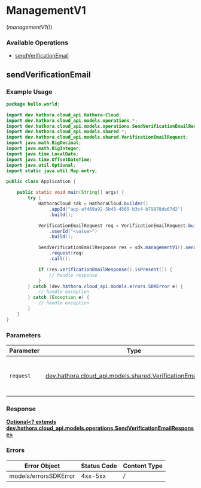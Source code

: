 # ManagementV1
(*managementV1()*)

### Available Operations

* [sendVerificationEmail](#sendverificationemail)

## sendVerificationEmail

### Example Usage

```java
package hello.world;

import dev.hathora.cloud_api.Hathora-Cloud;
import dev.hathora.cloud_api.models.operations.*;
import dev.hathora.cloud_api.models.operations.SendVerificationEmailResponse;
import dev.hathora.cloud_api.models.shared.*;
import dev.hathora.cloud_api.models.shared.VerificationEmailRequest;
import java.math.BigDecimal;
import java.math.BigInteger;
import java.time.LocalDate;
import java.time.OffsetDateTime;
import java.util.Optional;
import static java.util.Map.entry;

public class Application {

    public static void main(String[] args) {
        try {
            HathoraCloud sdk = HathoraCloud.builder()
                .appId("app-af469a92-5b45-4565-b3c4-b79878de67d2")
                .build();

            VerificationEmailRequest req = VerificationEmailRequest.builder()
                .userId("<value>")
                .build();

            SendVerificationEmailResponse res = sdk.managementV1().sendVerificationEmail()
                .request(req)
                .call();

            if (res.verificationEmailResponse().isPresent()) {
                // handle response
            }
        } catch (dev.hathora.cloud_api.models.errors.SDKError e) {
            // handle exception
        } catch (Exception e) {
            // handle exception
        }
    }
}
```

### Parameters

| Parameter                                                                                                       | Type                                                                                                            | Required                                                                                                        | Description                                                                                                     |
| --------------------------------------------------------------------------------------------------------------- | --------------------------------------------------------------------------------------------------------------- | --------------------------------------------------------------------------------------------------------------- | --------------------------------------------------------------------------------------------------------------- |
| `request`                                                                                                       | [dev.hathora.cloud_api.models.shared.VerificationEmailRequest](../../models/shared/VerificationEmailRequest.md) | :heavy_check_mark:                                                                                              | The request object to use for the request.                                                                      |


### Response

**[Optional<? extends dev.hathora.cloud_api.models.operations.SendVerificationEmailResponse>](../../models/operations/SendVerificationEmailResponse.md)**
### Errors

| Error Object          | Status Code           | Content Type          |
| --------------------- | --------------------- | --------------------- |
| models/errorsSDKError | 4xx-5xx               | */*                   |
